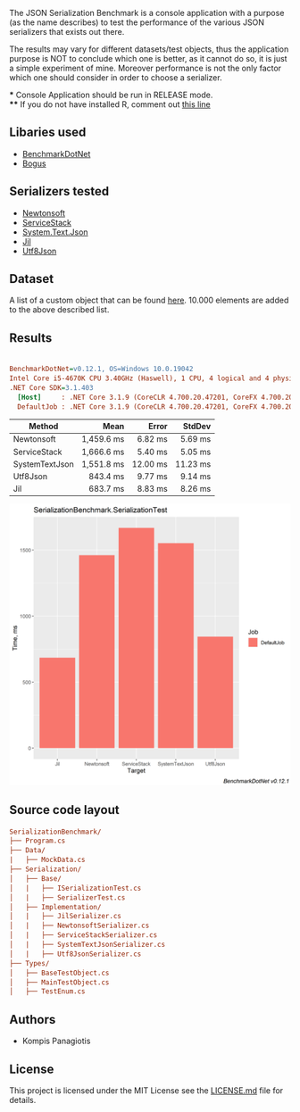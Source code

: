 The JSON Serialization Benchmark is a console application with a purpose (as the name describes) to test the performance of the various JSON serializers that exists out there. 

The results may vary for different datasets/test objects, thus the application purpose is NOT to conclude which one is better, as it cannot do so, it is just a simple experiment of mine. Moreover performance is not the only factor which one should consider in order to choose a serializer.


**\*** Console Application should be run in RELEASE mode.  
**\*\*** If you do not have installed R, comment out [this line](https://github.com/PKompis/.NETSerializationBenchmark/blob/main/SerializationBenchmark/Program.cs#L12)

## Libaries used

- [BenchmarkDotNet](https://github.com/dotnet/BenchmarkDotNet)
- [Bogus](https://github.com/bchavez/Bogus)

## Serializers tested
- [Newtonsoft](https://www.newtonsoft.com/json)
- [ServiceStack](https://github.com/ServiceStack/ServiceStack.Text)
- [System.Text.Json](https://www.nuget.org/packages/System.Text.Json)
- [Jil](https://github.com/kevin-montrose/Jil)
- [Utf8Json](https://github.com/neuecc/Utf8Json)

## Dataset

A list of a custom object that can be found [here](https://github.com/PKompis/JSONSerializationBenchmark/blob/main/SerializationBenchmark/Types/MainTestObject.cs).
10.000 elements are added to the above described list.

## Results

``` ini

BenchmarkDotNet=v0.12.1, OS=Windows 10.0.19042
Intel Core i5-4670K CPU 3.40GHz (Haswell), 1 CPU, 4 logical and 4 physical cores
.NET Core SDK=3.1.403
  [Host]     : .NET Core 3.1.9 (CoreCLR 4.700.20.47201, CoreFX 4.700.20.47203), X64 RyuJIT
  DefaultJob : .NET Core 3.1.9 (CoreCLR 4.700.20.47201, CoreFX 4.700.20.47203), X64 RyuJIT

```
|         Method |       Mean |    Error |   StdDev |
|--------------- |-----------:|---------:|---------:|
|     Newtonsoft | 1,459.6 ms |  6.82 ms |  5.69 ms |
|   ServiceStack | 1,666.6 ms |  5.40 ms |  5.05 ms |
| SystemTextJson | 1,551.8 ms | 12.00 ms | 11.23 ms |
|       Utf8Json |   843.4 ms |  9.77 ms |  9.14 ms |
|            Jil |   683.7 ms |  8.83 ms |  8.26 ms |



![alt text](BenchmarkResults.png "Title")

## Source code layout

``` ini
SerializationBenchmark/
├── Program.cs
├── Data/
|   ├── MockData.cs
├── Serialization/
│   ├── Base/
│   |   ├── ISerializationTest.cs
│   |   ├── SerializerTest.cs
│   ├── Implementation/
│   |   ├── JilSerializer.cs
│   |   ├── NewtonsoftSerializer.cs
│   |   ├── ServiceStackSerializer.cs
│   |   ├── SystemTextJsonSerializer.cs
│   |   ├── Utf8JsonSerializer.cs
├── Types/
│   ├── BaseTestObject.cs
│   ├── MainTestObject.cs
│   ├── TestEnum.cs
```

## Authors

- Kompis Panagiotis


## License

This project is licensed under the MIT License see the [LICENSE.md](https://github.com/PKompis/.NETSerializationBenchmark/blob/main/LICENSE) file for details.